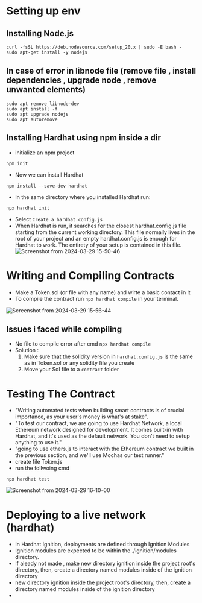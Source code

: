 # Setting up env

## Installing Node.js 
```
curl -fsSL https://deb.nodesource.com/setup_20.x | sudo -E bash -
sudo apt-get install -y nodejs
```
## In case of error in libnode file (remove file , install dependencies , upgrade node , remove unwanted elements)

```
sudo apt remove libnode-dev
sudo apt install -f
sudo apt upgrade nodejs
sudo apt autoremove
```

## Installing Hardhat using npm inside a dir 

- initialize an npm project
```
npm init
```
- Now we can install Hardhat
```
npm install --save-dev hardhat
```
- In the same directory where you installed Hardhat run:
```
npx hardhat init
```
- Select `Create a hardhat.config.js`
- When Hardhat is run, it searches for the closest hardhat.config.js file starting from the current working directory. This file normally lives in the root of your project and an empty hardhat.config.js is enough for Hardhat to work. The entirety of your setup is contained in this file.
![Screenshot from 2024-03-29 15-50-46](https://github.com/KRIISHSHARMA/test-hardhat/assets/86760658/ad0e2413-970d-452d-835d-01871ec21882)


# Writing and Compiling Contracts 
- Make a Token.sol (or file with any name) and wirte a basic contact in it
- To compile the contract run `npx hardhat compile` in your terminal.
  
![Screenshot from 2024-03-29 15-56-44](https://github.com/KRIISHSHARMA/test-hardhat/assets/86760658/72234f0d-8bd3-4370-876d-16eeed709d28)

## Issues i faced while compiling
 - No file to compile error after cmd `npx hardhat compile`
 - Solution :
    1. Make sure that the solidity version in `hardhat.config.js` is the same as in Token.sol or any solidity file you create
    2. Move your Sol file to a `contract` folder 

# Testing The Contract
- "Writing automated tests when building smart contracts is of crucial importance, as your user's money is what's at stake".
- "To test our contract, we are going to use Hardhat Network, a local Ethereum network designed for development. It comes built-in with Hardhat, and it's used as the default network. You don't need to setup anything to use it."
- "going to use ethers.js to interact with the Ethereum contract we built in the previous section, and we'll use Mochas our test runner."
- create file Token.js
- run the follwoing cmd
```
npx hardhat test
```
![Screenshot from 2024-03-29 16-10-00](https://github.com/KRIISHSHARMA/test-hardhat/assets/86760658/f70cb594-315c-48b2-aa5e-9f57ca1be1b5)

# Deploying to a live network (hardhat)
- In Hardhat Ignition, deployments are defined through Ignition Modules
- Ignition modules are expected to be within the ./ignition/modules directory.
- If aleady not made , make new directory ignition inside the project root's directory, then, create a directory named modules inside of the ignition directory
- new directory ignition inside the project root's directory, then, create a directory named modules inside of the ignition directory
- 

